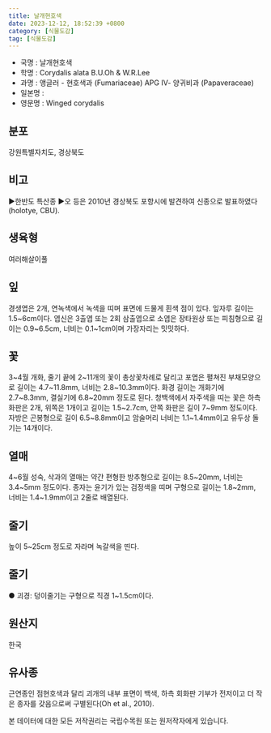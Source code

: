 ```yaml
---
title: 날개현호색
date: 2023-12-12, 18:52:39 +0800
category: [식물도감]
tag: [식물도감]
---
```




- 국명 : 날개현호색
- 학명 : Corydalis alata B.U.Oh & W.R.Lee
- 과명 : 앵글러 - 현호색과 (Fumariaceae) APG Ⅳ- 양귀비과 (Papaveraceae)
- 일본명 : 
- 영문명 : Winged corydalis


## 분포
강원특별자치도, 경상북도
## 비고
▶한반도 특산종▶오 등은 2010년 경상북도 포항시에 발견하여 신종으로 발표하였다(holotye, CBU).
## 생육형
여러해살이풀
## 잎
경생엽은 2개, 연녹색에서 녹색을 띠며 표면에 드물게 흰색 점이 있다. 잎자루 길이는 1.5~6cm이다. 엽신은 3출엽 또는 2회 삼출엽으로 소엽은 장타원상 또는 피침형으로 길이는 0.9~6.5cm, 너비는 0.1~1cm이며 가장자리는 밋밋하다.
## 꽃
3~4월 개화, 줄기 끝에 2~11개의 꽃이 총상꽃차례로 달리고 포엽은 펼쳐진 부채모양으로 길이는 4.7~11.8mm, 너비는 2.8~10.3mm이다. 화경 길이는 개화기에 2.7~8.3mm, 결실기에 6.8~20mm 정도로 된다. 청백색에서 자주색을 띠는 꽃은 하측 화판은 2개, 위쪽은 1개이고 길이는 1.5~2.7cm, 안쪽 화판은 길이 7~9mm 정도이다. 자방은 곤봉형으로 길이 6.5~8.8mm이고 암술머리 너비는 1.1~1.4mm이고 유두상 돌기는 14개이다.
## 열매
4~6월 성숙, 삭과의 열매는 약간 편형한 방추형으로 길이는 8.5~20mm, 너비는 3.4~5mm 정도이다. 종자는 윤기가 있는 검정색을 띠며 구형으로 길이는 1.8~2mm, 너비는 1.4~1.9mm이고 2줄로 배열된다.
## 줄기
높이 5~25cm 정도로 자라며 녹갈색을 띤다.
## 줄기
● 괴경: 덩이줄기는 구형으로 직경 1~1.5cm이다.
## 원산지
한국
## 유사종
근연종인 점현호색과 달리 괴개의 내부 표면이 백색, 하측 회화판 기부가 전저이고 더 작은 종자를 갖음으로써 구별된다(Oh et al., 2010).






본 데이터에 대한 모든 저작권리는 국립수목원 또는 원저작자에게 있습니다.

